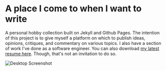 # A place I come to when I want to write

A personal hobby collection built on Jekyll and Github Pages. The intention of
this project is to give myself a platform on which to publish ideas, opinions,
critiques, and commentary on various topics. I also have a section of work I've
done as a software engineer. You can also download [my latest resume
here](http://write.rog.gr/resume.pdf). Though, that's not an invitation to do
so.

![Desktop Screenshot](https://dl.dropbox.com/s/u3kplyks4dvgeew/Screenshot%202017-02-21%2019.59.13.png)
